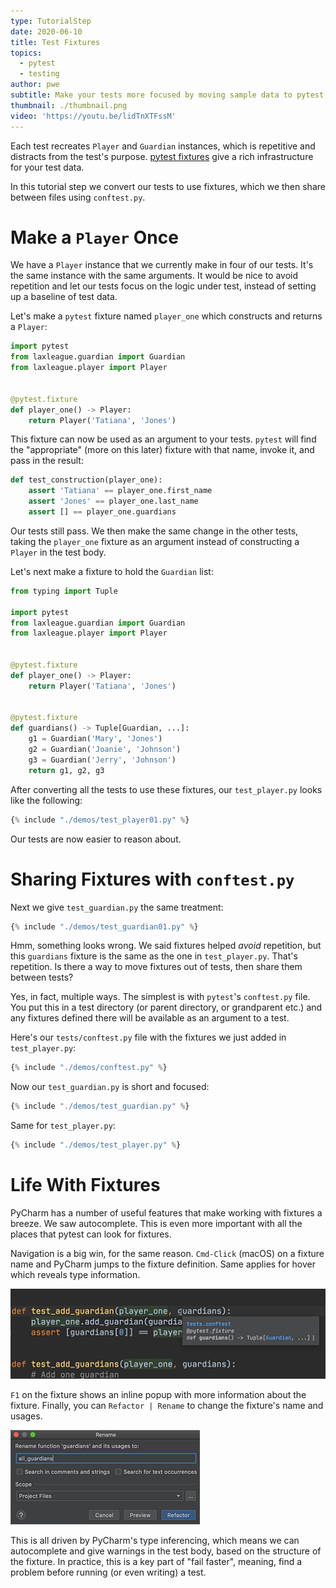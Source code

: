 ```yaml
---
type: TutorialStep
date: 2020-06-10
title: Test Fixtures
topics:
  - pytest
  - testing
author: pwe
subtitle: Make your tests more focused by moving sample data to pytest fixtures.
thumbnail: ./thumbnail.png
video: 'https://youtu.be/lidTnXTFssM'
---
```


Each test recreates `Player` and `Guardian` instances, which is repetitive and distracts from the test's purpose.
[pytest fixtures](https://docs.pytest.org/en/latest/fixture.html) give a rich infrastructure for your test data.

In this tutorial step we convert our tests to use fixtures, which we then share between files using ``conftest.py``.

# Make a `Player` Once

We have a `Player` instance that we currently make in four of our tests.
It's the same instance with the same arguments.
It would be nice to avoid repetition and let our tests focus on the logic under test, instead of setting up a baseline of test data.

Let's make a `pytest` fixture named ``player_one`` which constructs and returns a ``Player``:

```python  {1,6-8}
import pytest
from laxleague.guardian import Guardian
from laxleague.player import Player


@pytest.fixture
def player_one() -> Player:
    return Player('Tatiana', 'Jones')
```

This fixture can now be used as an argument to your tests.
``pytest`` will find the "appropriate" (more on this later) fixture with that name, invoke it, and pass in the result:

```python
def test_construction(player_one):
    assert 'Tatiana' == player_one.first_name
    assert 'Jones' == player_one.last_name
    assert [] == player_one.guardians
```

Our tests still pass.
We then make the same change in the other tests, taking the ``player_one`` fixture as an argument instead of constructing a `Player` in the test body.

Let's next make a fixture to hold the `Guardian` list:

```python {1,13-18}
from typing import Tuple

import pytest
from laxleague.guardian import Guardian
from laxleague.player import Player


@pytest.fixture
def player_one() -> Player:
    return Player('Tatiana', 'Jones')


@pytest.fixture
def guardians() -> Tuple[Guardian, ...]:
    g1 = Guardian('Mary', 'Jones')
    g2 = Guardian('Joanie', 'Johnson')
    g3 = Guardian('Jerry', 'Johnson')
    return g1, g2, g3
```

After converting all the tests to use these fixtures, our ``test_player.py`` looks like the following:

```python
{% include "./demos/test_player01.py" %}
```

Our tests are now easier to reason about.

# Sharing Fixtures with `conftest.py`

Next we give `test_guardian.py` the same treatment:

```python
{% include "./demos/test_guardian01.py" %}
```

Hmm, something looks wrong.
We said fixtures helped *avoid* repetition, but this `guardians` fixture is the same as the one in `test_player.py`.
That's repetition.
Is there a way to move fixtures out of tests, then share them between tests?

Yes, in fact, multiple ways.
The simplest is with `pytest`'s `conftest.py` file.
You put this in a test directory (or parent directory, or grandparent etc.) and any fixtures defined there will be available as an argument to a test.

Here's our `tests/conftest.py` file with the fixtures we just added in `test_player.py`:

```python
{% include "./demos/conftest.py" %}
```

Now our `test_guardian.py` is short and focused:

```python
{% include "./demos/test_guardian.py" %}
```

Same for `test_player.py`:

```python
{% include "./demos/test_player.py" %}
```

# Life With Fixtures

PyCharm has a number of useful features that make working with fixtures a breeze.
We saw autocomplete.
This is even more important with all the places that pytest can look for fixtures.

Navigation is a big win, for the same reason.
`Cmd-Click` (macOS) on a fixture name and PyCharm jumps to the fixture definition.
Same applies for hover which reveals type information.

![Hover For Type Information](./hover.png)

`F1` on the fixture shows an inline popup with more information about the fixture.
Finally, you can `Refactor | Rename` to change the fixture's name and usages.

![Refactor Rename](./refactor_rename.png)

This is all driven by PyCharm's type inferencing, which means we can autocomplete and give warnings in the test body, based on the structure of the fixture.
In practice, this is a key part of "fail faster", meaning, find a problem before running (or even writing) a test.
